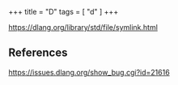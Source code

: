+++
title = "D"
tags = [ "d" ]
+++

<https://dlang.org/library/std/file/symlink.html>

## References

<https://issues.dlang.org/show_bug.cgi?id=21616>

